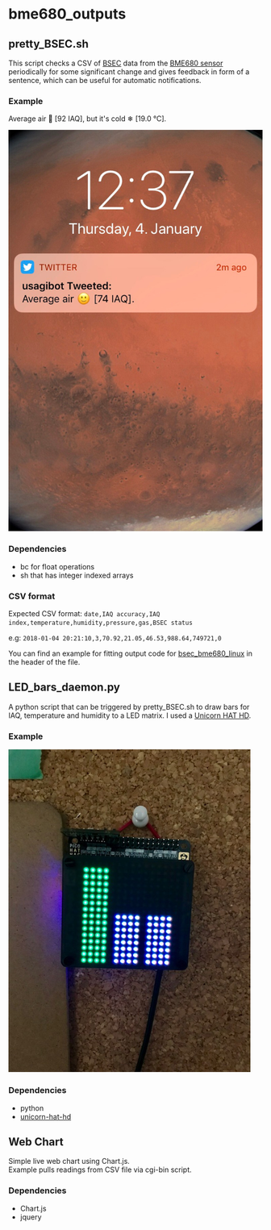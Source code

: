 # bme680_outputs

## pretty_BSEC.sh

This script checks a CSV of
[BSEC](https://www.bosch-sensortec.com/bst/products/all_products/bsec)
data from the
[BME680 sensor](https://www.bosch-sensortec.com/en/bst/products/all_products/bme680)
periodically for some significant change and gives feedback in form of a
sentence, which can be useful for automatic notifications.

### Example

Average air 🙂 [92 IAQ], but it's cold ❄ [19.0 °C].

![Twitter notification](https://github.com/alexh-name/bme680_outputs/raw/master/images/twitter_notification.jpg "Twitter notification")

### Dependencies

* bc for float operations
* sh that has integer indexed arrays

### CSV format

Expected CSV format:
`date,IAQ accuracy,IAQ index,temperature,humidity,pressure,gas,BSEC status`

e.g:
`2018-01-04 20:21:10,3,70.92,21.05,46.53,988.64,749721,0`

You can find an example for fitting output code for
[bsec_bme680_linux](https://github.com/alexh-name/bsec_bme680_linux)
in the header of the file.

## LED_bars_daemon.py

A python script that can be triggered by pretty_BSEC.sh to draw bars for
IAQ, temperature and humidity to a LED matrix. I used a
[Unicorn HAT HD](https://shop.pimoroni.com/products/unicorn-hat-hd).

### Example

![LED bars](https://github.com/alexh-name/bme680_outputs/raw/master/images/LED_bars.jpg "LED bars")

### Dependencies

* python
* [unicorn-hat-hd](https://github.com/pimoroni/unicorn-hat-hd)

## Web Chart

Simple live web chart using Chart.js.  
Example pulls readings from CSV file via cgi-bin script.

### Dependencies

* Chart.js
* jquery

